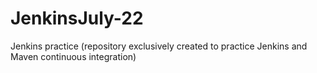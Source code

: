 # JenkinsJuly-22
Jenkins practice (repository exclusively created to practice Jenkins and Maven continuous integration)
